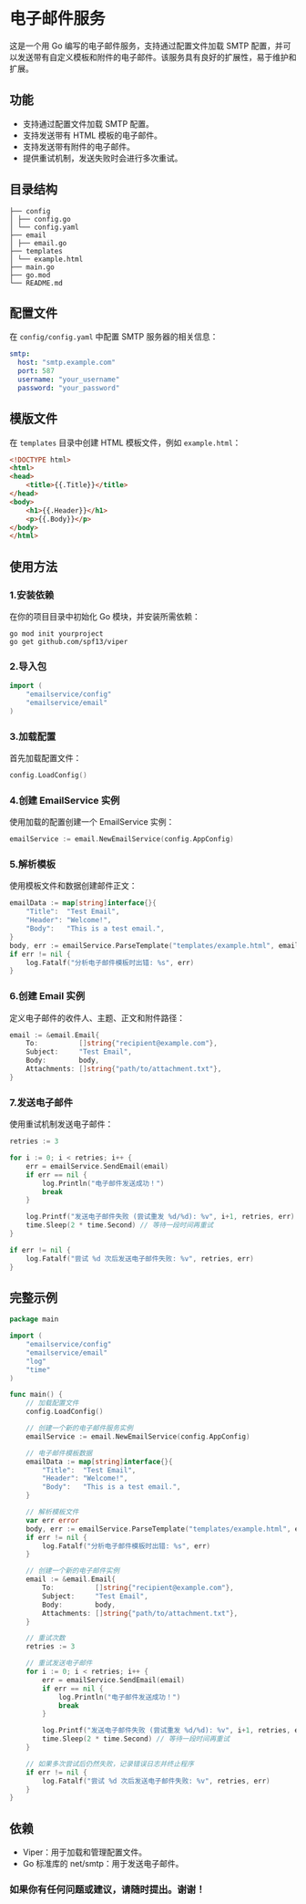 # 电子邮件服务

这是一个用 Go 编写的电子邮件服务，支持通过配置文件加载 SMTP 配置，并可以发送带有自定义模板和附件的电子邮件。该服务具有良好的扩展性，易于维护和扩展。

## 功能
- 支持通过配置文件加载 SMTP 配置。
- 支持发送带有 HTML 模板的电子邮件。
- 支持发送带有附件的电子邮件。
- 提供重试机制，发送失败时会进行多次重试。

## 目录结构
```
├── config
│ ├── config.go
│ └── config.yaml
├── email
│ ├── email.go
├── templates
│ └── example.html
├── main.go
├── go.mod
└── README.md
```

## 配置文件

在 `config/config.yaml` 中配置 SMTP 服务器的相关信息：

```yaml
smtp:
  host: "smtp.example.com"
  port: 587
  username: "your_username"
  password: "your_password"
```

## 模版文件

在 `templates` 目录中创建 HTML 模板文件，例如 `example.html`：

```html
<!DOCTYPE html>
<html>
<head>
    <title>{{.Title}}</title>
</head>
<body>
    <h1>{{.Header}}</h1>
    <p>{{.Body}}</p>
</body>
</html>
```

## 使用方法

### 1.安装依赖
在你的项目目录中初始化 Go 模块，并安装所需依赖：
```shell
go mod init yourproject
go get github.com/spf13/viper
```
### 2.导入包
```go
import (
    "emailservice/config"
    "emailservice/email"
)
```

### 3.加载配置
首先加载配置文件：
```go
config.LoadConfig()
```
### 4.创建 EmailService 实例
使用加载的配置创建一个 EmailService 实例：
```go
emailService := email.NewEmailService(config.AppConfig)
```

### 5.解析模板
使用模板文件和数据创建邮件正文：
```go
emailData := map[string]interface{}{
    "Title":  "Test Email",
    "Header": "Welcome!",
    "Body":   "This is a test email.",
}
body, err := emailService.ParseTemplate("templates/example.html", emailData)
if err != nil {
    log.Fatalf("分析电子邮件模板时出错: %s", err)
}
```

### 6.创建 Email 实例
定义电子邮件的收件人、主题、正文和附件路径：
```go
email := &email.Email{
    To:          []string{"recipient@example.com"},
    Subject:     "Test Email",
    Body:        body,
    Attachments: []string{"path/to/attachment.txt"},
}
```

### 7.发送电子邮件
使用重试机制发送电子邮件：
```go
retries := 3

for i := 0; i < retries; i++ {
    err = emailService.SendEmail(email)
    if err == nil {
        log.Println("电子邮件发送成功！")
        break
    }

    log.Printf("发送电子邮件失败 (尝试重发 %d/%d): %v", i+1, retries, err)
    time.Sleep(2 * time.Second) // 等待一段时间再重试
}

if err != nil {
    log.Fatalf("尝试 %d 次后发送电子邮件失败: %v", retries, err)
}
```

## 完整示例
```go
package main

import (
    "emailservice/config"
    "emailservice/email"
    "log"
    "time"
)

func main() {
    // 加载配置文件
    config.LoadConfig()

    // 创建一个新的电子邮件服务实例
    emailService := email.NewEmailService(config.AppConfig)

    // 电子邮件模板数据
    emailData := map[string]interface{}{
        "Title":  "Test Email",
        "Header": "Welcome!",
        "Body":   "This is a test email.",
    }

    // 解析模板文件
    var err error
    body, err := emailService.ParseTemplate("templates/example.html", emailData)
    if err != nil {
        log.Fatalf("分析电子邮件模板时出错: %s", err)
    }

    // 创建一个新的电子邮件实例
    email := &email.Email{
        To:          []string{"recipient@example.com"},
        Subject:     "Test Email",
        Body:        body,
        Attachments: []string{"path/to/attachment.txt"},
    }

    // 重试次数
    retries := 3

    // 重试发送电子邮件
    for i := 0; i < retries; i++ {
        err = emailService.SendEmail(email)
        if err == nil {
            log.Println("电子邮件发送成功！")
            break
        }

        log.Printf("发送电子邮件失败 (尝试重发 %d/%d): %v", i+1, retries, err)
        time.Sleep(2 * time.Second) // 等待一段时间再重试
    }

    // 如果多次尝试后仍然失败，记录错误日志并终止程序
    if err != nil {
        log.Fatalf("尝试 %d 次后发送电子邮件失败: %v", retries, err)
    }
}
```

## 依赖
- Viper：用于加载和管理配置文件。
- Go 标准库的 net/smtp：用于发送电子邮件。

### 如果你有任何问题或建议，请随时提出。谢谢！